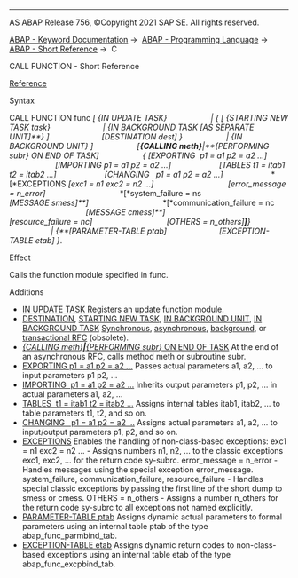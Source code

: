   

* * *

AS ABAP Release 756, ©Copyright 2021 SAP SE. All rights reserved.

[ABAP - Keyword Documentation](https://help.sap.com/doc/abapdocu_756_index_htm/7.56/en-US/abenabap.htm) →  [ABAP - Programming Language](https://help.sap.com/doc/abapdocu_756_index_htm/7.56/en-US/abenabap_reference.htm) →  [ABAP - Short Reference](https://help.sap.com/doc/abapdocu_756_index_htm/7.56/en-US/abenabap_shortref.htm) →  C

CALL FUNCTION - Short Reference

[Reference](https://help.sap.com/doc/abapdocu_756_index_htm/7.56/en-US/abapcall_function.htm)

Syntax

CALL FUNCTION func *\[* *{*IN UPDATE TASK*}*
                   *|* *{* *\[* *{*STARTING NEW TASK task*}*
                       *|* *{*IN BACKGROUND TASK *\[*AS SEPARATE UNIT*\]**}* *\]*
                       *\[*DESTINATION dest*\]* *}*
                   *|* *{*IN BACKGROUND UNIT*}* *\]*
                   *\[**{*CALLING meth*}**|**{*PERFORMING subr*}* ON END OF TASK*\]*
                   *{* *\[*EXPORTING  p1 = a1 p2 = a2 ...*\]*
                     *\[*IMPORTING p1 = a1 p2 = a2 ...*\]*
                     *\[*TABLES t1 = itab1 t2 = itab2 ...*\]*
                     *\[*CHANGING   p1 = a1 p2 = a2 ...*\]*
                     *\[*EXCEPTIONS *\[*exc1 = n1 exc2 = n2 ...*\]*
                                 *\[*error\_message = n\_error*\]*
                                 *\[*system\_failure = ns
                                   *\[*MESSAGE smess*\]**\]*
                                 *\[*communication\_failure = nc
                                   *\[*MESSAGE cmess*\]**\]*
                                 *\[*resource\_failure = nc*\]*
                                 *\[*OTHERS = n\_others*\]**\]**}*
                   *|* *{**\[*PARAMETER-TABLE ptab*\]*
                       *\[*EXCEPTION-TABLE etab*\]* *}*.

Effect

Calls the function module specified in func.

Additions

-   [IN UPDATE TASK](https://help.sap.com/doc/abapdocu_756_index_htm/7.56/en-US/abapcall_function_update.htm)
    Registers an update function module.
-   [DESTINATION](https://help.sap.com/doc/abapdocu_756_index_htm/7.56/en-US/abapcall_function_destination.htm), [STARTING NEW TASK](https://help.sap.com/doc/abapdocu_756_index_htm/7.56/en-US/abapcall_function_starting.htm), [IN BACKGROUND UNIT](https://help.sap.com/doc/abapdocu_756_index_htm/7.56/en-US/abapcall_function_background_unit.htm), [IN BACKGROUND TASK](https://help.sap.com/doc/abapdocu_756_index_htm/7.56/en-US/abapcall_function_background_task.htm)
    [Synchronous](https://help.sap.com/doc/abapdocu_756_index_htm/7.56/en-US/abensynchronous_rfc_glosry.htm "Glossary Entry"), [asynchronous](https://help.sap.com/doc/abapdocu_756_index_htm/7.56/en-US/abenasynchronous_rfc_glosry.htm "Glossary Entry"), [background](https://help.sap.com/doc/abapdocu_756_index_htm/7.56/en-US/abenbg_remote_function_glosry.htm "Glossary Entry"), or [transactional RFC](https://help.sap.com/doc/abapdocu_756_index_htm/7.56/en-US/abentrfc_1_glosry.htm "Glossary Entry") (obsolete).
-   [*{*CALLING meth*}**|**{*PERFORMING subr*}* ON END OF TASK](https://help.sap.com/doc/abapdocu_756_index_htm/7.56/en-US/abapcall_function_starting.htm)
    At the end of an asynchronous RFC, calls method meth or subroutine subr.
-   [EXPORTING p1 = a1 p2 = a2 ...](https://help.sap.com/doc/abapdocu_756_index_htm/7.56/en-US/abapcall_function_parameter.htm)
    Passes actual parameters a1, a2, ... to input parameters p1 p2, ...
-   [IMPORTING  p1 = a1 p2 = a2 ...](https://help.sap.com/doc/abapdocu_756_index_htm/7.56/en-US/abapcall_function_parameter.htm)
    Inherits output parameters p1, p2, ... in actual parameters a1, a2, ...
-   [TABLES  t1 = itab1 t2 = itab2 ...](https://help.sap.com/doc/abapdocu_756_index_htm/7.56/en-US/abapcall_function_parameter.htm)
    Assigns internal tables itab1, itab2, ... to table parameters t1, t2, and so on.
-   [CHANGING   p1 = a1 p2 = a2 ...](https://help.sap.com/doc/abapdocu_756_index_htm/7.56/en-US/abapcall_function_parameter.htm)
    Assigns actual parameters a1, a2, ... to input/output parameters p1, p2, and so on.
-   [EXCEPTIONS](https://help.sap.com/doc/abapdocu_756_index_htm/7.56/en-US/abapcall_function_parameter.htm)
    Enables the handling of non-class-based exceptions:
    exc1 = n1 exc2 = n2 ... - Assigns numbers n1, n2, ... to the classic exceptions exc1, exc2, ... for the return code sy-subrc.
    error\_message = n\_error - Handles messages using the special exception error\_message.
    system\_failure, communication\_failure, resource\_failure - Handles special classic exceptions by passing the first line of the short dump to smess or cmess.
    OTHERS = n\_others - Assigns a number n\_others for the return code sy-subrc to all exceptions not named explicitly.
-   [PARAMETER-TABLE ptab](https://help.sap.com/doc/abapdocu_756_index_htm/7.56/en-US/abapcall_function_dynamic.htm)
    Assigns dynamic actual parameters to formal parameters using an internal table ptab of the type abap\_func\_parmbind\_tab.
-   [EXCEPTION-TABLE etab](https://help.sap.com/doc/abapdocu_756_index_htm/7.56/en-US/abapcall_function_dynamic.htm)
    Assigns dynamic return codes to non-class-based exceptions using an internal table etab of the type abap\_func\_excpbind\_tab.